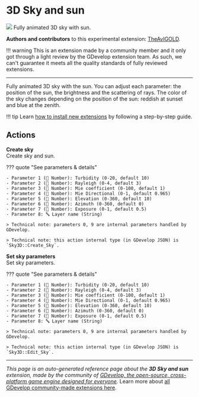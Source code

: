# 3D Sky and sun

<img src="https://asset-resources.gdevelop.io/public-resources/Icons/Line Hero Pack/Master/SVG/Summer Holidays/512b9e875fbd9fe3ae1049df4ca9cdea12eeb439cfcd15c9e20ca654477ae532_Summer Holidays_holidays_vacation_summer_sun_sunny_hot.svg" class="extension-icon"></img>
Fully animated 3D sky with sun.

**Authors and contributors** to this experimental extension: [TheAvIGOLD](https://gd.games/TheAvIGOLD).

!!! warning
    This is an extension made by a community member and it only got through a
    light review by the GDevelop extension team. As such, we can't guarantee it
    meets all the quality standards of fully reviewed extensions.

---

Fully animated 3D sky with the sun. 
You can adjust each parameter: the position of the sun, the brightness and the scattering of rays. 
The color of the sky changes depending on the position of the sun: reddish at sunset and blue at the zenith.

!!! tip
    Learn [how to install new extensions](/gdevelop5/extensions/search) by following a step-by-step guide.

## Actions

**Create sky**  
Create sky and sun.

??? quote "See parameters & details"

    - Parameter 1 (🔢 Number): Turbidity (0-20, default 10)
    - Parameter 2 (🔢 Number): Rayleigh (0-4, default 3)
    - Parameter 3 (🔢 Number): Mie coefficient (0-100, default 1)
    - Parameter 4 (🔢 Number): Mie Directional (0-1, default 0.965)
    - Parameter 5 (🔢 Number): Elevation (0-360, default 10)
    - Parameter 6 (🔢 Number): Azimuth (0-360, default 0)
    - Parameter 7 (🔢 Number): Exposure (0-1, default 0.5)
    - Parameter 8: 🔤 Layer name (String)

    > Technical note: parameters 0, 9 are internal parameters handled by GDevelop.

    > Technical note: this action internal type (in GDevelop JSON) is `Sky3D::Create_Sky`.

**Set sky parameters**  
Set sky parameters.

??? quote "See parameters & details"

    - Parameter 1 (🔢 Number): Turbidity (0-20, default 10)
    - Parameter 2 (🔢 Number): Rayleigh (0-4, default 3)
    - Parameter 3 (🔢 Number): Mie coefficient (0-100, default 1)
    - Parameter 4 (🔢 Number): Mie Directional (0-1, default 0.965)
    - Parameter 5 (🔢 Number): Elevation (0-360, default 10)
    - Parameter 6 (🔢 Number): Azimuth (0-360, default 0)
    - Parameter 7 (🔢 Number): Exposure (0-1, default 0.5)
    - Parameter 8: 🔤 Layer name (String)

    > Technical note: parameters 0, 9 are internal parameters handled by GDevelop.

    > Technical note: this action internal type (in GDevelop JSON) is `Sky3D::Edit_Sky`.




---

*This page is an auto-generated reference page about the **3D Sky and sun** extension, made by the community of [GDevelop, the open-source, cross-platform game engine designed for everyone](https://gdevelop.io/).* Learn more about [all GDevelop community-made extensions here](/gdevelop5/extensions).